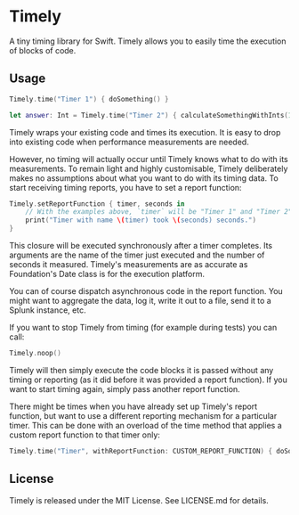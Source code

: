 # Timely

A tiny timing library for Swift. Timely allows you to easily time the execution of blocks of code.

## Usage

```swift
Timely.time("Timer 1") { doSomething() }

let answer: Int = Timely.time("Timer 2") { calculateSomethingWithInts(1, 2) }
```

Timely wraps your existing code and times its execution. It is easy to drop into existing code
when performance measurements are needed.

However, no timing will actually occur until Timely knows what to do with its measurements. To
remain light and highly customisable, Timely deliberately makes no assumptions about what you
want to do with its timing data. To start receiving timing reports, you have to set a report
function:

```swift
Timely.setReportFunction { timer, seconds in
    // With the examples above, `timer` will be "Timer 1" and "Timer 2".
    print("Timer with name \(timer) took \(seconds) seconds.")
}
```

This closure will be executed synchronously after a timer completes. Its arguments are the name
of the timer just executed and the number of seconds it measured. Timely's measurements are as
accurate as Foundation's Date class is for the execution platform.

You can of course dispatch asynchronous code in the report function. You might want to aggregate
the data, log it, write it out to a file, send it to a Splunk instance, etc.

If you want to stop Timely from timing (for example during tests) you can call:

```swift
Timely.noop()
```

Timely will then simply execute the code blocks it is passed without any timing or reporting (as
it did before it was provided a report function). If you want to start timing again, simply pass
another report function.

There might be times when you have already set up Timely's report function, but want to use a
different reporting mechanism for a particular timer. This can be done with an overload of the
time method that applies a custom report function to that timer only:

```swift
Timely.time("Timer", withReportFunction: CUSTOM_REPORT_FUNCTION) { doSomething() }
```

## License

Timely is released under the MIT License. See LICENSE.md for details.
